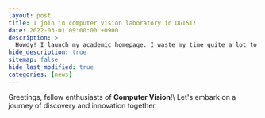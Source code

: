 ```yaml
---
layout: post
title: I join in computer vision laboratory in DGIST!
date: 2022-03-01 09:00:00 +0900
description: >
  Howdy! I launch my academic homepage. I waste my time quite a lot to learn how Jekyll+HTML is working...
hide_description: true
sitemap: false
hide_last_modified: true
categories: [news]
---
```


Greetings, fellow enthusiasts of __Computer Vision__!\\
Let's embark on a journey of discovery and innovation together. 
